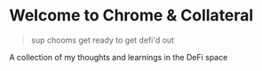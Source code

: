 
# Welcome to Chrome & Collateral
> sup chooms get ready to get defi'd out

A collection of my thoughts and learnings in the DeFi space
